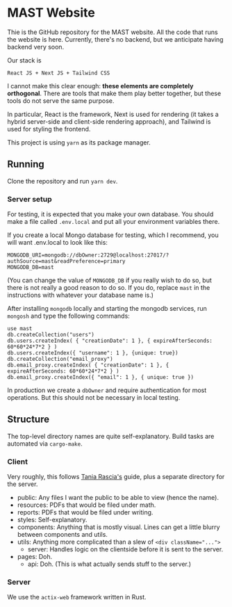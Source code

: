 # MAST Website

Thie is the GitHub repository for the MAST website.
All the code that runs the website is here.
Currently, there's no backend,
but we anticipate having backend very soon.

Our stack is

    React JS + Next JS + Tailwind CSS

I cannot make this clear enough:
**these elements are completely orthogonal**.
There are tools that make them play better together,
but these tools do not serve the same purpose.

In particular, React is the framework,
Next is used for rendering
(it takes a hybrid server-side and client-side rendering approach),
and Tailwind is used for styling the frontend.

This project is using `yarn` as its package manager.

## Running

Clone the repository and run `yarn dev`.

### Server setup

For testing, it is expected that you make your own database.
You should make a file called `.env.local`
and put all your environment variables there.

If you create a local Mongo database for testing, which I recommend,
you will want .env.local to look like this:

    MONGODB_URI=mongodb://dbOwner:2729@localhost:27017/?authSource=mast&readPreference=primary
    MONGODB_DB=mast

(You can change the value of `MONGODB_DB` if you really wish to do so, but there is not really a good reason to do so. If you do, replace `mast` in the instructions with whatever your database name is.)

After installing `mongodb` locally and starting the mongodb services, run `mongosh` and type the following commands:

    use mast
    db.createCollection("users")
    db.users.createIndex( { "creationDate": 1 }, { expireAfterSeconds: 60*60*24*7*2 } )
    db.users.createIndex({ "username": 1 }, {unique: true})
    db.createCollection("email_proxy")
    db.email_proxy.createIndex( { "creationDate": 1 }, { expireAfterSeconds: 60*60*24*7*2 } )
    db.email_proxy.createIndex({ "email": 1 }, { unique: true })

In production we create a `dbOwner` and require authentication for most operations. But this should not be necessary in local testing.

## Structure

The top-level directory names are quite self-explanatory.
Build tasks are automated via `cargo-make`.

### Client

Very roughly, this follows
[Tania Rascia's](https://www.taniarascia.com/react-architecture-directory-structure/#utils) guide,
plus a separate directory for the server.

- public: Any files I want the public to be able to view
  (hence the name).
- resources: PDFs that would be filed under math.
- reports: PDFs that would be filed under writing.
- styles: Self-explanatory.
- components: Anything that is mostly visual.
  Lines can get a little blurry between components and utils.
- utils: Anything more complicated than a slew of `<div className="...">`
  - server: Handles logic on the clientside before it is sent to the server.
- pages: Doh.
  - api: Doh. (This is what actually sends stuff to the server.)

### Server

We use the `actix-web` framework written in Rust.
